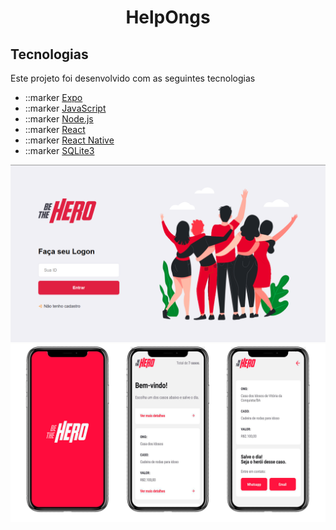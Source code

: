 <h1 align="center"> HelpOngs </h1>

<h2>Tecnologias</h2>
<p>Este projeto foi desenvolvido com as seguintes tecnologias</p>

<ul>
    <li>
        ::marker
        <a href="https://expo.io/">Expo</a>
    </li>
    <li>
        ::marker
        <a href="#">JavaScript</a>
    </li>
    <li>
        ::marker
        <a href="https://nodejs.org/en/">Node.js</a>
    </li>
    <li>
        ::marker
        <a href="https://pt-br.reactjs.org/">React</a>
    </li>
    <li>
        ::marker
        <a href="https://reactnative.dev/">React Native</a>
    </li>
    <li>
        ::marker
        <a href="https://www.sqlite.org/index.html">SQLite3</a>
    </li>
</ul>


<img src="/gitImages/loginScreen.png" style="max-width:100%;" alt="Login">
<img src="/gitImages/appScreens.png" style="max-width:100%;" alt="app">
